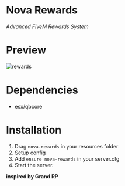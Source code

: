 # **Nova Rewards**
*Advanced FiveM Rewards System*

# Preview
![rewards]([https://github.com/NovaScripts123/nova_rewards/assets/142164748/312ff9cc-1804-4a84-a0bb-e6411b7153e9](https://media.discordapp.net/attachments/1145654368654331914/1145660351589920870/image.png))

# Dependencies
- esx/qbcore

# Installation
1. Drag `nova-rewards` in your resources folder
2. Setup config
3. Add `ensure nova-rewards` in your server.cfg
4. Start the server.

**inspired by Grand RP**
